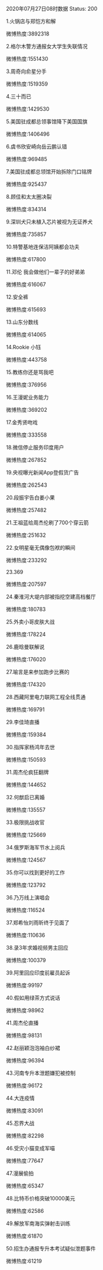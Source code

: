2020年07月27日08时数据
Status: 200

1.火锅店与郑恺方和解

微博热度:3892318

2.格尔木警方通报女大学生失联情况

微博热度:1551430

3.周奇向俞星分手

微博热度:1519359

4.三十而已

微博热度:1429530

5.美国驻成都总领事馆降下美国国旗

微博热度:1406496

6.虞书欣安崎向岳云鹏认错

微博热度:969485

7.美国驻成都总领馆开始拆除门口铭牌

微博热度:925437

8.顾佳和太太圈决裂

微博热度:834314

9.深圳犬只未植入芯片被视为无证养犬

微博热度:735857

10.特警基地连保洁阿姨都会功夫

微博热度:617800

11.邓伦 我会做他们一辈子的好弟弟

微博热度:616067

12.安全裤

微博热度:615693

13.山东分数线

微博热度:614065

14.Rookie 小钰

微博热度:443758

15.教练你还是骂我吧

微博热度:376956

16.王漫妮业务能力

微博热度:369202

17.金秀贤吻戏

微博热度:333558

18.微信停止服务印度用户

微博热度:267852

19.央视曝光新闻App登假货广告

微博热度:262543

20.段振宇告白姜小果

微博热度:257482

21.王祖蓝给周杰伦刷了700个穿云箭

微博热度:251632

22.女明星毫无偶像包袱的瞬间

微博热度:233292

23.369

微博热度:207597

24.秦淮河大堤内部被指挖空建高档餐厅

微博热度:180783

25.外卖小哥皮肤大战

微博热度:178224

26.鹿晗曼联解说

微博热度:176020

27.喻言是来参加跑步比赛的

微博热度:174320

28.西藏阿里电力联网工程全线贯通

微博热度:169791

29.李佳琦直播

微博热度:159384

30.指挥家杨鸿年去世

微博热度:150593

31.周杰伦疯狂翻牌

微博热度:144652

32.何猷启已离婚

微博热度:135557

33.极限挑战收官

微博热度:125669

34.俄罗斯海军节水上阅兵

微博热度:124567

35.你可以找到更好的工作

微博热度:123792

36.乃万线上演唱会

微博热度:116524

37.郑希怡刘雨昕终于见面了

微博热度:110636

38.录3年求婚视频男主回应

微博热度:100379

39.阿里回应印度前雇员起诉

微博热度:99197

40.假如用绿茶方式说话

微博热度:98962

41.周杰伦直播

微博热度:98131

42.赵丽颖泡泡袖白纱裙

微博热度:96394

43.河南专升本泄题嫌犯被控制

微博热度:96172

44.大连疫情

微博热度:83091

45.忍界大战

微博热度:82298

46.受灾小猫变成军喵

微博热度:77647

47.漫展偷拍

微博热度:65347

48.比特币价格突破10000美元

微博热度:62586

49.解放军南海实弹射击训练

微博热度:61870

50.招生办通报专升本考试疑似泄题事件

微博热度:61219

